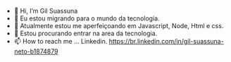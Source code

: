 - 👋 Hi, I’m Gil Suassuna 
- 👀 Eu estou migrando para o mundo da tecnologia.
- 🌱  Atualmente estou me aperfeiçoando em Javascript, Node, Html e css.  
- 💞️ Estou procurando entrar na area da tecnologia. 
- 📫 How to reach me ... Linkedin.  https://br.linkedin.com/in/gil-suassuna-neto-b1874879
        

<!---
Gilneto7/Gilneto7 is a ✨ special ✨ repository because its `README.md` (this file) appears on your GitHub profile.
You can click the Preview link to take a look at your changes.
--->
